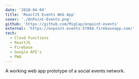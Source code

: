 ```yaml
---
date: '2018-04-04'
title: 'ReactJS Events Web App'
cover: './OnPoint-Events.png'
github: 'https://github.com/MigCap/onpoint-events'
external: 'https://onpoint-events-57868.firebaseapp.com/'
tech:
  - Cloud Functions
  - ReactJS
  - Firebase
  - Google API's
  - PWA
---
```


A working web app prototype of a social events network.
